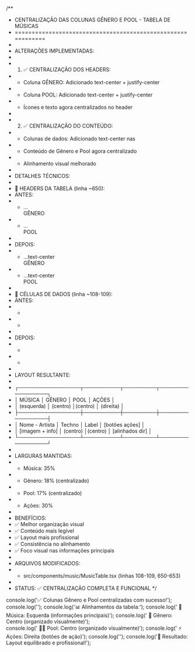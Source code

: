 /**
 * CENTRALIZAÇÃO DAS COLUNAS GÊNERO E POOL - TABELA DE MÚSICAS
 * ============================================================
 * 
 * ALTERAÇÕES IMPLEMENTADAS:
 * 
 * 1. ✅ CENTRALIZAÇÃO DOS HEADERS:
 *    - Coluna GÊNERO: Adicionado text-center + justify-center
 *    - Coluna POOL: Adicionado text-center + justify-center
 *    - Ícones e texto agora centralizados no header
 * 
 * 2. ✅ CENTRALIZAÇÃO DO CONTEÚDO:
 *    - Colunas de dados: Adicionado text-center nas <td>
 *    - Conteúdo de Gênero e Pool agora centralizado
 *    - Alinhamento visual melhorado
 * 
 * DETALHES TÉCNICOS:
 * 
 * 🎯 HEADERS DA TABELA (linha ~650):
 * ANTES:
 * - <th>...<div className="flex items-center gap-2">GÊNERO</div></th>
 * - <th>...<div className="flex items-center gap-2">POOL</div></th>
 * 
 * DEPOIS:
 * - <th>...text-center<div className="flex items-center justify-center gap-2">GÊNERO</div></th>
 * - <th>...text-center<div className="flex items-center justify-center gap-2">POOL</div></th>
 * 
 * 🎯 CÉLULAS DE DADOS (linha ~108-109):
 * ANTES:
 * - <td className="px-4 py-3 align-middle w-[18%]">
 * - <td className="px-4 py-3 align-middle w-[17%]">
 * 
 * DEPOIS:
 * - <td className="px-4 py-3 align-middle w-[18%] text-center">
 * - <td className="px-4 py-3 align-middle w-[17%] text-center">
 * 
 * LAYOUT RESULTANTE:
 * 
 * ┌─────────────────┬──────────┬─────────┬─────────────────┐
 * │ MÚSICA          │  GÊNERO  │  POOL   │ AÇÕES           │
 * │ (esquerda)      │ (centro) │(centro) │ (direita)       │
 * ├─────────────────┼──────────┼─────────┼─────────────────┤
 * │ Nome - Artista  │ Techno   │ Label   │ [botões ações]  │
 * │ [imagem + info] │ (centro) │(centro) │ [alinhados dir] │
 * └─────────────────┴──────────┴─────────┴─────────────────┘
 * 
 * LARGURAS MANTIDAS:
 * - Música: 35%
 * - Gênero: 18% (centralizado)
 * - Pool: 17% (centralizado)  
 * - Ações: 30%
 * 
 * BENEFÍCIOS:
 * ✅ Melhor organização visual
 * ✅ Conteúdo mais legível
 * ✅ Layout mais profissional
 * ✅ Consistência no alinhamento
 * ✅ Foco visual nas informações principais
 * 
 * ARQUIVOS MODIFICADOS:
 * - src/components/music/MusicTable.tsx (linhas 108-109, 650-653)
 * 
 * STATUS: ✅ CENTRALIZAÇÃO COMPLETA E FUNCIONAL
 */

console.log('✅ Colunas Gênero e Pool centralizadas com sucesso!');
console.log('');
console.log('📊 Alinhamentos da tabela:');
console.log('   📝 Música: Esquerda (informações principais)');
console.log('   🎵 Gênero: Centro (organizado visualmente)');  
console.log('   🏊‍♂️ Pool: Centro (organizado visualmente)');
console.log('   ⚡ Ações: Direita (botões de ação)');
console.log('');
console.log('🎯 Resultado: Layout equilibrado e profissional!');
